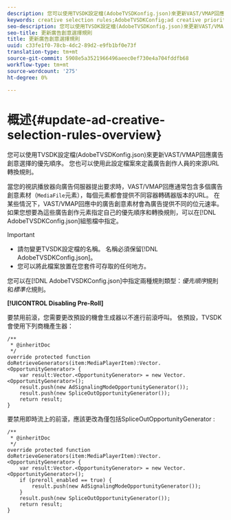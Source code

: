 ```yaml
---
description: 您可以使用TVSDK設定檔(AdobeTVSDKonfig.json)來更新VAST/VMAP回應廣告創意選擇的優先順序。 您也可以使用此設定檔案來定義廣告創作人員的來源URL轉換規則。
keywords: creative selection rules;AdobeTVSDKConfig;ad creative priorities;transformation rules
seo-description: 您可以使用TVSDK設定檔(AdobeTVSDKonfig.json)來更新VAST/VMAP回應廣告創意選擇的優先順序。 您也可以使用此設定檔案來定義廣告創作人員的來源URL轉換規則。
seo-title: 更新廣告創意選擇規則
title: 更新廣告創意選擇規則
uuid: c33fe1f0-78cb-4dc2-89d2-e9fb1bf0e73f
translation-type: tm+mt
source-git-commit: 5908e5a3521966496aeec0ef730e4a704fddfb68
workflow-type: tm+mt
source-wordcount: '275'
ht-degree: 0%

---
```



# 概述{#update-ad-creative-selection-rules-overview}

您可以使用TVSDK設定檔(AdobeTVSDKonfig.json)來更新VAST/VMAP回應廣告創意選擇的優先順序。 您也可以使用此設定檔案來定義廣告創作人員的來源URL轉換規則。

當您的視訊播放器向廣告伺服器提出要求時，VAST/VMAP回應通常包含多個廣告創意素材（`MediaFile`元素），每個元素都會提供不同容器轉碼器版本的URL。 在某些情況下，VAST/VMAP回應中的廣告創意素材會為廣告提供不同的位元速率。 如果您想要為這些廣告創作元素指定自己的優先順序和轉換規則，可以在[!DNL AdobeTVSDKConfig.json]組態檔中指定。

>[!IMPORTANT]
>
>* 請勿變更TVSDK設定檔的名稱。 名稱必須保留[!DNL AdobeTVSDKConfig.json]。
>* 您可以將此檔案放置在您套件可存取的任何地方。

>



您可以在[!DNL AdobeTVSDKConfig.json]中指定兩種規則類型：*優先順序*&#x200B;規則和&#x200B;*標準化*&#x200B;規則。

**[!UICONTROL Disabling Pre-Roll]**

要禁用前滾，您需要更改預設的機會生成器以不進行前滾呼叫。 依預設，TVSDK會使用下列商機產生器：

```
/** 
 * @inheritDoc 
 */ 
override protected function doRetrieveGenerators(item:MediaPlayerItem):Vector.<OpportunityGenerator> { 
    var result:Vector.<OpportunityGenerator> = new Vector.<OpportunityGenerator>(); 
    result.push(new AdSignalingModeOpportunityGenerator()); 
    result.push(new SpliceOutOpportunityGenerator()); 
    return result; 
} 
```

要禁用即時流上的前滾，應該更改為僅包括SpliceOutOpportunityGenerator :

```
/** 
 * @inheritDoc 
 */ 
override protected function doRetrieveGenerators(item:MediaPlayerItem):Vector.<OpportunityGenerator> { 
    var result:Vector.<OpportunityGenerator> = new Vector.<OpportunityGenerator>(); 
    if (preroll_enabled == true) { 
        result.push(new AdSignalingModeOpportunityGenerator()); 
    } 
    result.push(new SpliceOutOpportunityGenerator()); 
    return result; 
}
```

